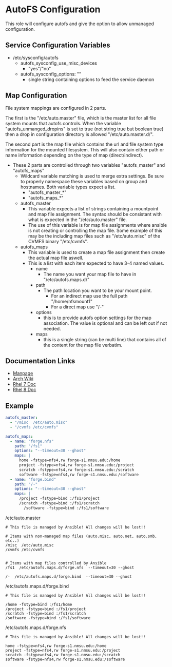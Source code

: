 # AutoFS Configuration
This role will configure autofs and give the option to allow unmanaged configuration.

## Service Configuration Variables
- /etc/sysconfig/autofs
  - autofs_sysconfig_use_misc_devices
    - "yes"/"no"
  - autofs_sysconfig_options: ""
    - single string containing options to feed the service daemon

## Map Configuration
File system mappings are configured in 2 parts.

The first is the "/etc/auto.master" file, which is the master list for all file system mounts that autofs controls.  When the variable "autofs_unmanged_dropins" is set to true (not string true but boolean true) then a drop in configuration directory is allowed "/etc/auto.master.d/".

The second part is the map file which contains the url and file system type information for the mounted filesystem.  This will also contain either path or name information depending on the type of map (direct/indirect).

- These 2 parts are controlled through two variables "autofs_master" and "autofs_maps"
  - Wildcard variable matching is used to merge extra settings.  Be sure to properly namespace these variables based on group and hostnames.  Both variable types expect a list.
    - "autofs_master_*"
    - "autofs_maps_*"
  - autofs_master
    - This variable expects a list of strings containing a mountpoint and map file assignment.  The syntax should be consistant with what is expected in the "/etc/auto.master" file.
    - The use of this variable is for map file assignments where ansible is not creating or controlling the map file.  Some example of this may be the including map files such as "/etc/auto.misc" of the CVMFS binary "/etc/cvmfs".
  - autofs_maps
    - This variable is used to create a map file assignment then create the actual map file aswell.
    - This is a list with each item expected to have 3-4 named values.
      - name
        - The name you want your map file to have in "/etc/autofs.maps.d/"
      - path
        - The path location you want to be your mount point.
          - For an indirect map use the full path "/home/nfsmount1"
          - For a direct map use "/-"
      - options
        - this is to provide autofs option settings for the map association.  The value is optional and can be left out if not needed.
      - maps
        - this is a single string (can be multi line) that contains all of the content for the map file verbatim.

## Documentation Links
- [Manpage](https://linux.die.net/man/5/autofs)
- [Arch Wiki](https://wiki.archlinux.org/index.php/Autofs)
- [Rhel 7 Doc](https://access.redhat.com/documentation/en-us/red_hat_enterprise_linux/7/html/storage_administration_guide/nfs-autofs)
- [Rhel 8 Doc](https://access.redhat.com/documentation/en-us/red_hat_enterprise_linux/8/html/managing_file_systems/assembly_mounting-file-systems_managing-file-systems#assembly_mounting-file-systems-on-demand_assembly_mounting-file-systems)

## Example
```yaml
autofs_master:
  - "/misc  /etc/auto.misc"
  - "/cvmfs /etc/cvmfs"

autofs_maps:
  - name: "forge.nfs"
    path: "/fs1"
    options: "--timeout=30 --ghost"
    maps: |
      home -fstype=nfs4,rw forge-s1.nmsu.edu:/home
      project -fstype=nfs4,rw forge-s1.nmsu.edu:/project
      scratch -fstype=nfs4,rw forge-s1.nmsu.edu:/scratch
      software -fstype=nfs4,rw forge-s1.nmsu.edu:/software
  - name: "forge.bind"
    path: "/-"
    options: "--timeout=30 --ghost"
    maps: |
      /project -fstype=bind :/fs1/project
      /scratch -fstype=bind :/fs1/scratch
	    /software -fstype=bind :/fs1/software
```
/etc/auto.master
```
# This file is managed by Ansible! All changes will be lost!!

# Items with non-managed map files (auto.misc, auto.net, auto.smb, etc..)
/misc  /etc/auto.misc
/cvmfs /etc/cvmfs


# Items with map files controlled by Ansible
/fs1  /etc/autofs.maps.d/forge.nfs  --timeout=30 --ghost

/-  /etc/autofs.maps.d/forge.bind  --timeout=30 --ghost
```
/etc/autofs.maps.d/forge.bind
```
# This file is managed by Ansible! All changes will be lost!!

/home -fstype=bind :/fs1/home
/project -fstype=bind :/fs1/project
/scratch -fstype=bind :/fs1/scratch
/software -fstype=bind :/fs1/software
```
/etc/autofs.maps.d/forge.nfs
```
# This file is managed by Ansible! All changes will be lost!!

home -fstype=nfs4,rw forge-s1.nmsu.edu:/home
project -fstype=nfs4,rw forge-s1.nmsu.edu:/project
scratch -fstype=nfs4,rw forge-s1.nmsu.edu:/scratch
software -fstype=nfs4,rw forge-s1.nmsu.edu:/software
```
